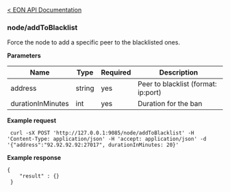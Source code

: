 [&lt; EON API Documentation](/doc/api/index.md) 
### node/addToBlacklist

Force the node to add a specific peer to the blacklisted ones.

**Parameters**

| Name     | Type    | Required    | Description    |
| -------- | ------- | -------     | -------        | 
| address  | string  | yes         | Peer to blacklist (format: ip:port)  |
| durationInMinutes  | int  | yes         | Duration for the ban  |


**Example request**

     curl -sX POST 'http://127.0.0.1:9085/node/addToBlacklist' -H 'Content-Type: application/json' -H 'accept: application/json' -d '{"address":"92.92.92.92:27017", durationInMinutes: 20}'  

**Example response**

    {
        "result" : {}
     }





